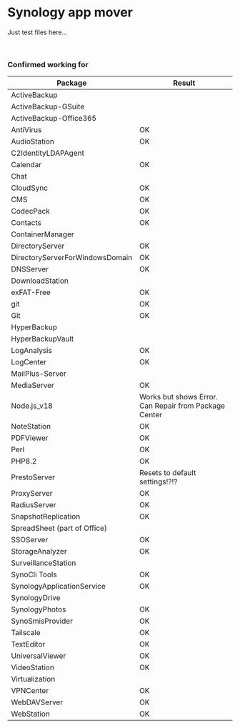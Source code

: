 # Synology app mover 

Just test files here...

<br>

### Confirmed working for

| Package | Result |
|-----|-----|
| ActiveBackup |  |
| ActiveBackup-GSuite |  |
| ActiveBackup-Office365 |  |
| AntiVirus | OK |
| AudioStation | OK |	
| C2IdentityLDAPAgent |  |
| Calendar | OK |
| Chat |  |
| CloudSync | OK |
| CMS | OK |
| CodecPack | OK |
| Contacts | OK |
| ContainerManager |  |
| DirectoryServer | OK |
| DirectoryServerForWindowsDomain | OK |
| DNSServer | OK |
| DownloadStation |  |
| exFAT-Free | OK |
| git | OK |
| Git | OK |
| HyperBackup |  |
| HyperBackupVault |  |
| LogAnalysis | OK |
| LogCenter | OK |
| MailPlus-Server |  |
| MediaServer | OK |
| Node.js_v18 | Works but shows Error. Can Repair from Package Center |
| NoteStation | OK |
| PDFViewer | OK |
| Perl | OK |
| PHP8.2 | OK |
| PrestoServer | Resets to default settings!?!? |
| ProxyServer | OK |
| RadiusServer | OK |
| SnapshotReplication | OK |
| SpreadSheet (part of Office) |  |
| SSOServer | OK |
| StorageAnalyzer | OK |
| SurveillanceStation |  |
| SynoCli Tools | OK |
| SynologyApplicationService | OK |
| SynologyDrive |  |
| SynologyPhotos | OK |
| SynoSmisProvider | OK |
| Tailscale | OK |
| TextEditor | OK |
| UniversalViewer | OK |
| VideoStation | OK |
| Virtualization |  |
| VPNCenter | OK |
| WebDAVServer | OK |
| WebStation | OK |

